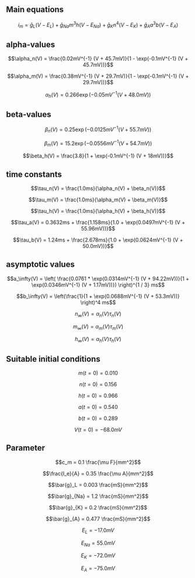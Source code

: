 
## Main equations

$$i_m =\bar{g}_L (V - E_L) + \bar{g}_{Na} m^3 h (V - E_{Na}) + \bar{g}_{K} n^4 (V - E_{K}) + \bar{g}_{A} a^3 b (V-E_A)$$


## alpha-values
$$\alpha_n(V) = \frac{0.02mV^{-1} (V + 45.7mV)}{1 - \exp(-0.1mV^{-1} (V + 45.7mV))}$$

$$\alpha_m(V) = \frac{0.38mV^{-1} (V + 29.7mV)}{1 - \exp(-0.1mV^{-1} (V + 29.7mV))}$$

$$\alpha_h(V) = 0.266 \exp(-0.05mV^{-1} (V + 48.0mV))$$

## beta-values
$$\beta_n(V) = 0.25 \exp(-0.0125mV^{-1} (V + 55.7mV))$$

$$\beta_m(V) = 15.2 \exp(-0.0556mV^{-1} (V + 54.7mV))$$

$$\beta_h(V) = \frac{3.8}{1 + \exp(-0.1mV^{-1} (V + 18mV))}$$

## time constants
$$\tau_n(V) = \frac{1.0ms}{\alpha_n(V) + \beta_n(V)}$$

$$\tau_m(V) = \frac{1.0ms}{\alpha_m(V) + \beta_m(V)}$$

$$\tau_h(V) = \frac{1.0ms}{\alpha_h(V) + \beta_h(V)}$$

$$\tau_a(V) = 0.3632ms + \frac{1.158ms}{1.0 + \exp(0.0497mV^{-1} (V + 55.96mV))}$$

$$\tau_b(V) = 1.24ms + \frac{2.678ms}{1.0 + \exp(0.0624mV^{-1} (V + 50.0mV))}$$

## asymptotic values

$$a_\infty(V) = \left( \frac{0.0761 * \exp(0.0314mV^{-1} (V + 94.22mV))}{1 + \exp(0.0346mV^{-1} (V + 1.17mV))}) \right)^{1 / 3} ms$$
        
$$b_\infty(V) = \left(\frac{1}{1 + \exp(0.0688mV^{-1} (V + 53.3mV))} \right)^4 ms$$
  
$$n_\infty(V) = \alpha_n(V) \tau_n(V)$$

$$m_\infty(V) = \alpha_m(V) \tau_m(V)$$

$$h_\infty(V) = \alpha_h(V) \tau_h(V)$$

## Suitable initial conditions

$$m(t=0) = 0.010$$

$$n(t=0) = 0.156$$

$$h(t=0) = 0.966$$

$$a(t=0) = 0.540$$

$$b(t=0) = 0.289$$

$$V(t=0) = -68.0 mV$$

## Parameter

$$c_m = 0.1 \frac{\mu F}{mm^2}$$

$$\frac{I_e}{A} = 0.35 \frac{\mu A}{mm^2}$$

$$\bar{g}_L = 0.003  \frac{mS}{mm^2}$$

$$\bar{g}_{Na} = 1.2 \frac{mS}{mm^2}$$

$$\bar{g}_{K} =  0.2 \frac{mS}{mm^2}$$

$$\bar{g}_{A} =  0.477 \frac{mS}{mm^2}$$

$$E_L = -17.0 mV$$

$$E_{Na} = 55.0 mV$$

$$E_K = -72.0 mV$$

$$E_A = -75.0 mV$$

